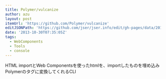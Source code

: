 ```yaml
---
title: Polymer/vulcanize
author: azu
layout: post
itemUrl: 'https://github.com/Polymer/vulcanize'
editJSONPath: 'https://github.com/jser/jser.info/edit/gh-pages/data/2013/10/index.json'
date: '2013-10-30T07:35:05Z'
tags:
  - WebComponents
  - Tools
  - console
---
```

HTML importとWeb Componentsを使ったhtmlを、importしたものを埋め込みPolymerのタグに変換してくれるCLI
